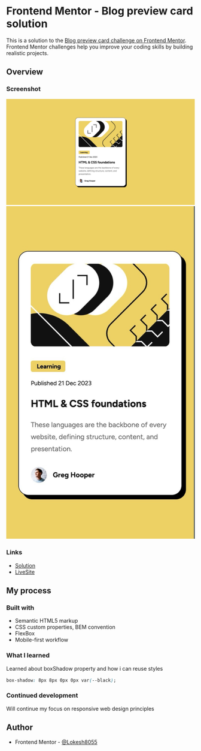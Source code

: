 # Frontend Mentor - Blog preview card solution

This is a solution to the [Blog preview card challenge on Frontend Mentor](https://www.frontendmentor.io/challenges/blog-preview-card-ckPaj01IcS). Frontend Mentor challenges help you improve your coding skills by building realistic projects.

## Overview

### Screenshot

![Desktop](./screenshot/desktop.jpg)
![Mobile](./screenshot/mobile.jpg)

### Links

- [Solution](https://github.com/Lokesh8055/frontendmentor.io/tree/main/blog-preview-card)
- [LiveSite](https://blog-preview-lp.netlify.app)

## My process

### Built with

- Semantic HTML5 markup
- CSS custom properties, BEM convention
- FlexBox
- Mobile-first workflow

### What I learned

Learned about boxShadow property and how i can reuse styles

```css
box-shadow: 8px 8px 0px 0px var(--black);
```

### Continued development

Will continue my focus on responsive web design principles

## Author

- Frontend Mentor - [@Lokesh8055](https://www.frontendmentor.io/profile/Lokesh8055)
